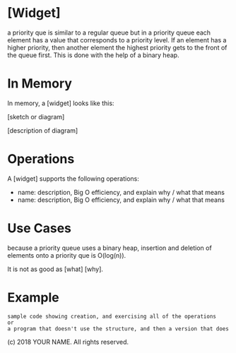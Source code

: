 # \[Widget\]

 a priority que is similar to a regular queue but in a priority queue each element has a value that corresponds to a priority level. If an element has a higher priority, then another element the highest priority gets to the front of the queue first. This is done with the help of a binary heap. 

# In Memory

In memory, a \[widget\] looks like this:

\[sketch or diagram\]

\[description of diagram\]

# Operations

A \[widget\] supports the following operations:

* name: description, Big O efficiency, and explain why / what that means
* name: description, Big O efficiency, and explain why / what that means

# Use Cases

 because a priority queue uses a binary heap, insertion and deletion of elements onto a priority que is O(log(n)).

It is not as good as \[what] \[why\].

# Example

```
sample code showing creation, and exercising all of the operations
or
a program that doesn't use the structure, and then a version that does
```

(c) 2018 YOUR NAME. All rights reserved.

